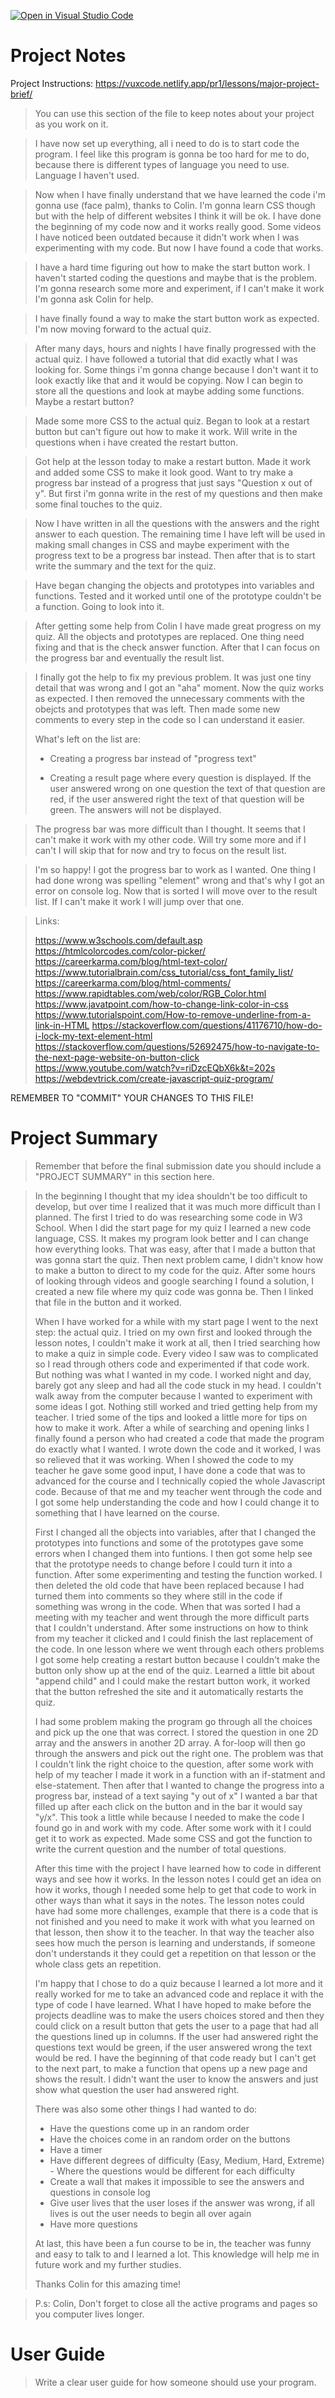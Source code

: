 [![Open in Visual Studio Code](https://classroom.github.com/assets/open-in-vscode-f059dc9a6f8d3a56e377f745f24479a46679e63a5d9fe6f495e02850cd0d8118.svg)](https://classroom.github.com/online_ide?assignment_repo_id=5999857&assignment_repo_type=AssignmentRepo)
# Project Notes

Project Instructions: https://vuxcode.netlify.app/pr1/lessons/major-project-brief/

> You can use this section of the file to keep notes about your project as you work on it.

> I have now set up everything, all i need to do is to start code the program. I feel like this program is gonna be too hard for me to do, because there is different types of language you need to use. Language I haven't used.

> Now when I have finally understand that we have learned the code i'm gonna use (face palm), thanks to Colin. I'm gonna learn CSS though but with the help of different websites I think it will be ok. I have done the beginning of my code now and it works really good. Some videos I have noticed been outdated because it didn't work when I was experimenting with my code. But now I have found a code that works.

> I have a hard time figuring out how to make the start button work. I haven't started coding the questions and maybe that is the problem. I'm gonna research some more and experiment, if I can't make it work I'm gonna ask Colin for help. 

> I have finally found a way to make the start button work as expected. I'm now moving forward to the actual quiz.

> After many days, hours and nights I have finally progressed with the actual quiz. I have followed a tutorial that did exactly what I was looking for. Some things i'm gonna change because I don't want it to look exactly like that and it would be copying. Now I can begin to store all the questions and look at maybe adding some functions. Maybe a restart button?

> Made some more CSS to the actual quiz. Began to look at a restart button but can't figure out how to make it work. Will write in the questions when i have created the restart button. 

> Got help at the lesson today to make a restart button. Made it work and added some CSS to make it look good. Want to try make a progress bar instead of a progress that just says "Question x out of y". But first i'm gonna write in the rest of my questions and then make some final touches to the quiz.

> Now I have written in all the questions with the answers and the right answer to each question. The remaining time I have left will be used in making small changes in CSS and maybe experiment with the progress text to be a progress bar instead. Then after that is to start write the summary and the text for the quiz. 

> Have began changing the objects and prototypes into variables and functions. Tested and it worked until one of the prototype couldn't be a function. Going to look into it. 

> After getting some help from Colin I have made great progress on my quiz. All the objects and prototypes are replaced. One thing need fixing and that is the check answer function. After that I can focus on the progress bar and eventually the result list.

> I finally got the help to fix my previous problem. It was just one tiny detail that was wrong and I got an "aha" moment. Now the quiz works as expected. I then removed the unnecessary comments with the obejcts and prototypes that was left. Then made some new comments to every step in the code so I can understand it easier. 
> 
> What's left on the list are:
>
> * Creating a progress bar instead of "progress text"
> 
> * Creating a result page where every question is displayed. If the user answered wrong on one question the text of that question are red, if the user answered right the text of that question will be green. The answers will not be displayed.

> The progress bar was more difficult than I thought. It seems that I can't make it work with my other code. Will try some more and if I can't I will skip that for now and try to focus on the result list.

> I'm so happy! I got the progress bar to work as I wanted. One thing I had done wrong was spelling "element" wrong and that's why I got an error on console log. Now that is sorted I will move over to the result list. If I can't make it work I will jump over that one.

> Links:
> 
> https://www.w3schools.com/default.asp
> https://htmlcolorcodes.com/color-picker/
> https://careerkarma.com/blog/html-text-color/
> https://www.tutorialbrain.com/css_tutorial/css_font_family_list/
> https://careerkarma.com/blog/html-comments/
> https://www.rapidtables.com/web/color/RGB_Color.html
> https://www.javatpoint.com/how-to-change-link-color-in-css
> https://www.tutorialspoint.com/How-to-remove-underline-from-a-link-in-HTML
> https://stackoverflow.com/questions/41176710/how-do-i-lock-my-text-element-html
> https://stackoverflow.com/questions/52692475/how-to-navigate-to-the-next-page-website-on-button-click
> https://www.youtube.com/watch?v=riDzcEQbX6k&t=202s
> https://webdevtrick.com/create-javascript-quiz-program/

REMEMBER TO "COMMIT" YOUR CHANGES TO THIS FILE!

# Project Summary

> Remember that before the final submission date you should include a "PROJECT SUMMARY" in this section here.
 
> In the beginning I thought that my idea shouldn't be too difficult to develop, but over time I realized that it was much more difficult than I planned. The first I tried to do was researching some code in W3 School. When I did the start page for my quiz I learned a new code language, CSS. It makes my program look better and I can change how everything looks. That was easy, after that I made a button that was gonna start the quiz. Then next problem came, I didn't know how to make a button to direct to my code for the quiz. After some hours of looking through videos and google searching I found a solution, I created a new file where my quiz code was gonna be. Then I linked that file in the button and it worked. 
>
> When I have worked for a while with my start page I went to the next step: the actual quiz. I tried on my own first and looked through the lesson notes, I couldn't make it work at all, then I tried searching how to make a quiz in simple code. Every video I saw was to complicated so I read through others code and experimented if that code work. But nothing was what I wanted in my code. I worked night and day, barely got any sleep and had all the code stuck in my head. I couldn't walk away from the computer because I wanted to experiment with some ideas I got. Nothing still worked and tried getting help from my teacher. I tried some of the tips and looked a little more for tips on how to make it work. After a while of searching and opening links I finally found a person who had created a code that made the program do exactly what I wanted. I wrote down the code and it worked, I was so relieved that it was working. When I showed the code to my teacher he gave some good input, I have done a code that was to advanced for the course and I technically copied the whole Javascript code. Because of that me and my teacher went through the code and I got some help understanding the code and how I could change it to something that I have learned on the course. 
>
> First I changed all the objects into variables, after that I changed the prototypes into functions and some of the prototypes gave some errors when I changed them into funtions. I then got some help see that the prototype needs to change before I could turn it into a function. After some experimenting and testing the function worked. I then deleted the old code that have been replaced because I had turned them into comments so they where still in the code if something was wrong in the code. When that was sorted I had a meeting with my teacher and went through the more difficult parts that I couldn't understand. After some instructions on how to think from my teacher it clicked and I could finish the last replacement of the code. In one lesson where we went through each others problems I got some help creating a restart button because I couldn't make the button only show up at the end of the quiz. Learned a little bit about "append child" and I could make the restart button work, it worked that the button refreshed the site and it automatically restarts the quiz. 
>
> I had some problem making the program go through all the choices and pick up the one that was correct. I stored the question in one 2D array and the answers in another 2D array. A for-loop will then go through the answers and pick out the right one. The problem was that I couldn't link the right choice to the question, after some work with help of my teacher I made it work in a function with an if-statment and else-statement. Then after that I wanted to change the progress into a progress bar, instead of a text saying "y out of x" I wanted a bar that filled up after each click on the button and in the bar it would say "y/x". This took a little while because I needed to make the code I found go in and work with my code. After some work with it I could get it to work as expected. Made some CSS and got the function to write the current question and the number of total questions. 
>
> After this time with the project I have learned how to code in different ways and see how it works. In the lesson notes I could get an idea on how it works, though I needed some help to get that code to work in other ways than what it says in the notes. The lesson notes could have had some more challenges, example that there is a code that is not finished and you need to make it work with what you learned on that lesson, then show it to the teacher. In that way the teacher also sees how much the person is learning and understands, if someone don't understands it they could get a repetition on that lesson or the whole class gets an repetition. 
>
> I'm happy that I chose to do a quiz because I learned a lot more and it really worked for me to take an advanced code and replace it with the type of code I have learned. What I have hoped to make before the projects deadline was to make the users choices stored and then they could click on a result button that gets the user to a page that had all the questions lined up in columns. If the user had answered right the questions text would be green, if the user answered wrong the text would be red. I have the beginning of that code ready but I can't get to the next part, to make a function that opens up a new page and shows the result. I didn't want the user to know the answers and just show what question the user had answered right. 
>
>There was also some other things I had wanted to do: 
>* Have the questions come up in an random order
>* Have the choices come in an random order on the buttons
>* Have a timer
>* Have different degrees of difficulty (Easy, Medium, Hard, Extreme) - Where the questions would be different for each difficulty
>* Create a wall that makes it impossible to see the answers and questions in console log
>* Give user lives that the user loses if the answer was wrong, if all lives is out the user needs to begin all over again
>* Have more questions
>
>At last, this have been a fun course to be in, the teacher was funny and easy to talk to and I learned a lot. This knowledge will help me in future work and my further studies. 
>
>Thanks Colin for this amazing time!

> P.s: Colin, Don't forget to close all the active programs and pages so you computer lives longer.

# User Guide

> Write a clear user guide for how someone should use your program.
